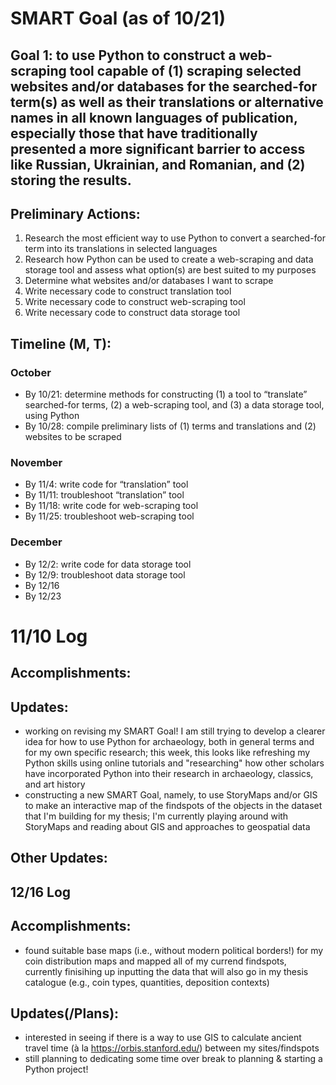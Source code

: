 # **SMART Goal (as of 10/21)**

## **Goal 1:** to use Python to construct a web-scraping tool capable of (1) scraping selected websites and/or databases for the searched-for term(s) as well as their translations or alternative names in all known languages of publication, especially those that have traditionally presented a more significant barrier to access like Russian, Ukrainian, and Romanian, and (2) storing the results.

## **Preliminary Actions:**
1.	Research the most efficient way to use Python to convert a searched-for term into its translations in selected languages
2.	Research how Python can be used to create a web-scraping and data storage tool and assess what option(s) are best suited to my purposes
3.	Determine what websites and/or databases I want to scrape
4.	Write necessary code to construct translation tool
5.	Write necessary code to construct web-scraping tool
6.	Write necessary code to construct data storage tool
## **Timeline (M, T):**

### **October**
- By 10/21: determine methods for constructing (1) a tool to “translate” searched-for terms, (2) a web-scraping tool, and (3) a data storage tool, using Python
- By 10/28: compile preliminary lists of (1) terms and translations and (2) websites to be scraped

### **November**
- By 11/4: write code for “translation” tool
- By 11/11: troubleshoot “translation” tool
- By 11/18: write code for web-scraping tool
- By 11/25: troubleshoot web-scraping tool

### **December**
- By 12/2: write code for data storage tool
- By 12/9: troubleshoot data storage tool
- By 12/16
- By 12/23

# **11/10 Log**

## **Accomplishments:**

## **Updates:**
- working on revising my SMART Goal! I am still trying to develop a clearer idea for how to use Python for archaeology, both in general terms and for my own specific research; this week, this looks like refreshing my Python skills using online tutorials and "researching" how other scholars have incorporated Python into their research in archaeology, classics, and art history
- constructing a new SMART Goal, namely, to use StoryMaps and/or GIS to make an interactive map of the findspots of the objects in the dataset that I'm building for my thesis; I'm currently playing around with StoryMaps and reading about GIS and approaches to geospatial data 
## Other Updates:

## **12/16 Log**

## **Accomplishments:**
- found suitable base maps (i.e., without modern political borders!) for my coin distribution maps and mapped all of my currend findspots, currently finisihing up inputting the data that will also go in my thesis catalogue (e.g., coin types, quantities, deposition contexts)

## **Updates(/Plans):**
- interested in seeing if there is a way to use GIS to calculate ancient travel time (à la https://orbis.stanford.edu/) between my sites/findspots
- still planning to dedicating some time over break to planning & starting a Python project!
